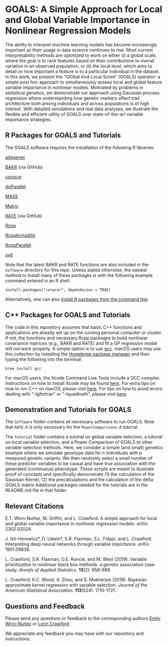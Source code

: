 # GOALS: A Simple Approach for Local and Global Variable Importance in Nonlinear Regression Models

The ability to interpret machine learning models has become increasingly important as their usage  in data science continues to rise. Most current interpretability methods are optimized to work on either (i) a global scale, where the goal is to rank features based on their contributions to overall variation in an observed population, or (ii) the local level, which aims to detail on how important a feature is to a particular individual in the dataset. In this work, we present the "GlObal And Local Score" (GOALS) operator: a simple _post hoc_ approach to simultaneously assess local and global feature variable importance in nonlinear models. Motivated by problems in statistical genetics, we demonstrate our approach using Gaussian process regression where understanding how genetic markers affect trait architecture both among individuals and across populations is of high interest. With detailed simulations and real data analyses, we illustrate the flexible and efficient utility of GOALS over state-of-the-art variable importance strategies.

## R Packages for GOALS and Tutorials

The GOALS software requires the installation of the following R libraries:

[adegenet](https://cran.r-project.org/web/packages/adegenet/index.html)

[BAKR](https://github.com/lorinanthony/BAKR) (via GitHub)

[corpcor](https://cran.r-project.org/web/packages/corpcor/index.html)

[doParallel](https://cran.r-project.org/web/packages/doParallel/index.html)

[MASS](https://cran.r-project.org/web/packages/MASS/index.html)

[Matrix](https://cran.r-project.org/web/packages/Matrix/index.html)

[RATE](https://github.com/lorinanthony/RATE) (via GitHub)

[Rcpp](https://cran.r-project.org/web/packages/Rcpp/index.html)

[RcppArmadillo](https://cran.r-project.org/web/packages/RcppArmadillo/index.html)

[RcppParallel](https://cran.r-project.org/web/packages/RcppParallel/index.html)

[svd](https://cran.r-project.org/web/packages/svd/index.html)

Note that the latest BAKR and RATE functions are also included in the `Software` directory for this repo. Unless stated otherwise, the easiest method to install many of these packages is with the following example command entered in an R shell:

    install.packages("corpcor", dependecies = TRUE)

Alternatively, one can also [install R packages from the command line](http://cran.r-project.org/doc/manuals/r-release/R-admin.html#Installing-packages).

## C++ Packages for GOALS and Tutorials

The code in this repository assumes that basic C++ functions and applications are already set up on the running personal computer or cluster. If not, the functions and necessary Rcpp packages to build nonlinear covariance matrices (e.g., BAKR and RATE) and fit a GP regression model will not work properly. A simple option is to use [gcc](https://gcc.gnu.org/). macOS users may use this collection by installing the [Homebrew package manager](http://brew.sh/index.html) and then typing the following into the terminal:

    brew install gcc

For macOS users, the Xcode Command Line Tools include a GCC compiler. Instructions on how to install Xcode may be found [here](http://railsapps.github.io/xcode-command-line-tools.html). For extra tips on how to run C++ on macOS, please visit [here](http://seananderson.ca/2013/11/18/rcpp-mavericks.html). For tips on how to avoid errors dealing with "-lgfortran" or "-lquadmath", please visit [here](http://thecoatlessprofessor.com/programming/rcpp-rcpparmadillo-and-os-x-mavericks-lgfortran-and-lquadmath-error/).

## Demonstration and Tutorials for GOALS

The `Software` folder contains all necessary software to run GOALS. Note that `RATE.R` is only necessary for the `PowerComparisons.R` tutorial.

The `Tutorial` folder contains a tutorial on global variable selection, a tutorial on local variable selection, and a Power Comparison of GOALS to other variable selection methods. Here, we consider a simple (and small) genetics example where we simulate genotype data for n individuals with p measured genetic variants. We then randomly select a small number of these predictor variables to be causal and have true association with the generated (continuous) phenotype. These scripts are meant to illustrate proof of concepts and specifically demonstrate (1) the calculation of the Gaussian Kernel, (2) the precalculations and the calculation of the delta GOALS matrix Additional packages needed for the tutorials are in the README.md file in that folder. 

## Relevant Citations

E.T. Winn-Nuñez, M. Griffin, and L. Crawford. A simple approach for local and global variable importance in nonlinear regression models. _arXiv_. 2302.02024.

J. Ish-Horowicz*, D. Udwin*, S.R. Flaxman, S.L. Filippi, and L. Crawford. Interpreting deep neural networks through variable importance. _arXiv_. 1901.09839.

L. Crawford, S.R. Flaxman, D.E. Runcie, and M. West (2019). Variable prioritization in nonlinear black box methods: a genetic association case study. _Annals of Applied Statistics_. **13**(2): 958-989.

L. Crawford, K.C. Wood, X. Zhou, and S. Mukherjee (2018). Bayesian approximate kernel regression with variable selection. _Journal of the American Statistical Association_. **113**(524): 1710-1721.

## Questions and Feedback

Please send any questions or feedback to the corresponding authors [Emily Winn-Nuñez](mailto:emily_winn@brown.edu) or [Lorin Crawford](mailto:lcrawford@microsoft.com).

We appreciate any feedback you may have with our repository and instructions.

